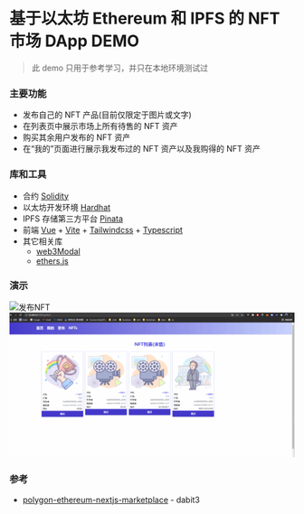 # 基于以太坊 Ethereum 和 IPFS 的 NFT 市场 DApp DEMO

> 此 demo 只用于参考学习，并只在本地环境测试过


### 主要功能

- 发布自己的 NFT 产品(目前仅限定于图片或文字)
- 在列表页中展示市场上所有待售的 NFT 资产
- 购买其余用户发布的 NFT 资产
- 在“我的”页面进行展示我发布过的 NFT 资产以及我购得的 NFT 资产

### 库和工具

- 合约 [Solidity](https://solidity-cn.readthedocs.io/zh/develop/index.html)
- 以太坊开发环境 [Hardhat](https://hardhat.org/)
- IPFS 存储第三方平台 [Pinata](https://www.pinata.cloud/)
- 前端 [Vue](https://v3.vuejs.org/) + [Vite](https://vitejs.dev/) + [Tailwindcss](https://tailwindcss.com/) + [Typescript](https://www.typescriptlang.org/)
- 其它相关库
  - [web3Modal](https://github.com/Web3Modal/web3modal)
  - [ethers.js](https://github.com/ethers-io/ethers.js)

### 演示
![发布NFT](./screenshots/发布nft.gif)
![购买NFT](./screenshots/购买nft.gif)


### 参考
-   [polygon-ethereum-nextjs-marketplace](https://github.com/dabit3/polygon-ethereum-nextjs-marketplace) -  dabit3
